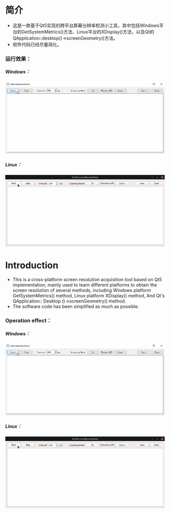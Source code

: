 # 简介
* 这是一款基于Qt5实现的跨平台屏幕分辨率检测小工具，其中包括Windows平台的GetSystemMetrics()方法、Linux平台的XDisplay()方法，以及Qt的QApplication::desktop()->screenGeometry()方法。
* 软件代码已经尽量简化。
### 运行效果：

##### Windows：
![image](https://github.com/SantaJiang/GetScreenGeometry/blob/main/image-folder/Windows.gif)

##### Linux：

![image](https://github.com/SantaJiang/GetScreenGeometry/blob/main/image-folder/Linux.gif)
# Introduction
* This is a cross-platform screen resolution acquisition tool based on Qt5 implementation, mainly used to learn different platforms to obtain the screen resolution of several methods, including Windows platform GetSystemMetrics() method, Linux platform XDisplay() method, And Qt's QApplication:: Desktop ()->screenGeometry() method.
* The software code has been simplified as much as possible.

### Operation effect：
##### Windows：
![image](https://github.com/SantaJiang/GetScreenGeometry/blob/main/image-folder/Windows.gif)

##### Linux：

![image](https://github.com/SantaJiang/GetScreenGeometry/blob/main/image-folder/Linux.gif)
